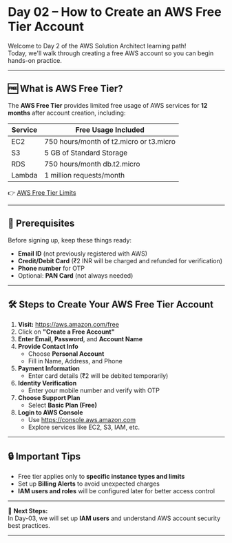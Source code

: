 # Day 02 – How to Create an AWS Free Tier Account

Welcome to Day 2 of the AWS Solution Architect learning path!  
Today, we'll walk through creating a free AWS account so you can begin hands-on practice.

---

## 🆓 What is AWS Free Tier?

The **AWS Free Tier** provides limited free usage of AWS services for **12 months** after account creation, including:

| Service   | Free Usage Included                |
|-----------|-------------------------------------|
| EC2       | 750 hours/month of t2.micro or t3.micro |
| S3        | 5 GB of Standard Storage            |
| RDS       | 750 hours/month db.t2.micro         |
| Lambda    | 1 million requests/month            |

👉 [AWS Free Tier Limits](https://aws.amazon.com/free)

---

## 📝 Prerequisites

Before signing up, keep these things ready:
- **Email ID** (not previously registered with AWS)
- **Credit/Debit Card** (₹2 INR will be charged and refunded for verification)
- **Phone number** for OTP
- Optional: **PAN Card** (not always needed)

---

## 🛠️ Steps to Create Your AWS Free Tier Account

1. **Visit:** https://aws.amazon.com/free
2. Click on **"Create a Free Account"**
3. **Enter Email, Password**, and **Account Name**
4. **Provide Contact Info**
   - Choose **Personal Account**
   - Fill in Name, Address, and Phone
5. **Payment Information**
   - Enter card details (₹2 will be debited temporarily)
6. **Identity Verification**
   - Enter your mobile number and verify with OTP
7. **Choose Support Plan**
   - Select **Basic Plan (Free)**
8. **Login to AWS Console**
   - Use https://console.aws.amazon.com
   - Explore services like EC2, S3, IAM, etc.

---

## 🔒 Important Tips

- Free tier applies only to **specific instance types and limits**
- Set up **Billing Alerts** to avoid unexpected charges
- **IAM users and roles** will be configured later for better access control

---

📌 **Next Steps:**  
In Day-03, we will set up **IAM users** and understand AWS account security best practices.

---
